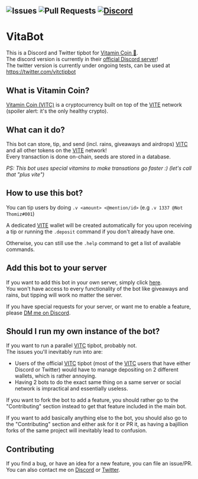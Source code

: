![Issues](https://img.shields.io/github/issues-raw/JeanOUINA/VitaBot)
![Pull Requests](https://img.shields.io/github/issues-pr-raw/JeanOUINA/VitaBot)
[![Discord](https://img.shields.io/discord/862416292760649768?logo=discord&style=flat-square&color=%23fffd6c)](https://discord.gg/sUvQufEqna)
---
# VitaBot
This is a Discord and Twitter tipbot for [Vitamin Coin 💊](https://vitamincoin.org).
<br>
The discord version is currently in their [official Discord server](https://discord.gg/sUvQufEqna)!
<br>
The twitter version is currently under ongoing tests, can be used at https://twitter.com/vitctipbot

## What is Vitamin Coin?
[Vitamin Coin (VITC)](https://vitamincoin.org) is a cryptocurrency built on top of the [VITE](https://www.vite.org/) network (spoiler alert: it's the only healthy crypto).

## What can it do?
This bot can store, tip, and send (incl. rains, giveaways and airdrops) [VITC](https://vitamincoin.org) and all other tokens on the [VITE](https://www.vite.org/) network!
<br>
Every transaction is done on-chain, seeds are stored in a database.

*PS: This bot uses special vitamins to make transations go faster :) (let's call that "plus vite")*

## How to use this bot?

You can tip users by doing `.v <amount> <@mention/id>` (e.g `.v 1337 @Not Thomiz#001`)

A dedicated [VITE](https://www.vite.org/) wallet will be created automatically for you upon receiving a tip or running the `.deposit` command if you don't already have one.

Otherwise, you can still use the `.help` command to get a list of available commands.

## Add this bot to your server
If you want to add this bot in your own server, simply click [here](https://discord.com/api/oauth2/authorize?client_id=872912021379752026&permissions=388160&scope=bot).
<br>
You won't have access to every functionality of the bot like giveaways and rains, but tipping will work no matter the server.

If you have special requests for your server, or want me to enable a feature, please [DM me on Discord](https://discord.com/users/696481194443014174).

## Should I run my own instance of the bot?
If you want to run a parallel [VITC](https://vitamincoin.org) tipbot, probably not.
<br>
The issues you'll inevitably run into are:
- Users of the official [VITC](https://vitamincoin.org) tipbot (most of the [VITC](https://vitamincoin.org) users that have either Discord or Twitter) would have to manage depositing on 2 different wallets, which is rather annoying.
- Having 2 bots to do the exact same thing on a same server or social network is impractical and essentially useless.

If you want to fork the bot to add a feature, you should rather go to the "Contributing" section instead to get that feature included in the main bot.

If you want to add basically anything else to the bot, you should also go to the "Contributing" section and either ask for it or PR it, as having a bajillion forks of the same project will inevitably lead to confusion.

## Contributing
If you find a bug, or have an idea for a new feature, you can file an issue/PR.
<br>
You can also contact me on [Discord](https://discord.com/users/696481194443014174) or [Twitter](https://twitter.com/@jen_wina).
